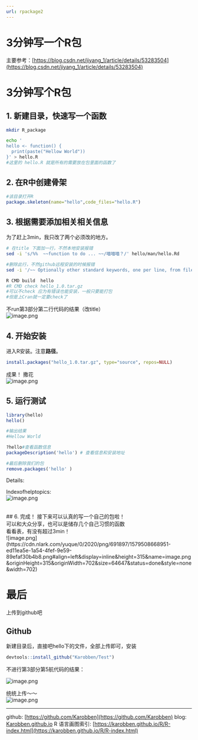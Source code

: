 ```yaml
---
url: rpackage2
---
```


# 3分钟写一个R包

主要参考：[https://blog.csdn.net/jiyang_1/article/details/53283504](https://blog.csdn.net/jiyang_1/article/details/53283504)

<a name="VITLM"></a>
# 3分钟写个R包
<a name="CCkEd"></a>
## 1. 新建目录，快速写一个函数 
```bash
mkdir R_package

echo '
hello <- function() {
  print(paste("Hellow World"))
}' > hello.R
#这里的 hello.R 就是所有的需要放在包里面的函数了
```

<a name="b8zup"></a>
## 2. 在R中创建骨架
```r
#该目录打开R
package.skeleton(name="hello",code_files="hello.R")
```

<a name="G7sG0"></a>
## 3. 根据需要添加相关相关信息
为了赶上3min，我只改了两个必须改的地方。
```bash
# 在title 下面加一行，不然本地安装报错
sed -i 's/%%  ~~function to do ... ~~/喵喵喵？/' hello/man/hello.Rd

#删除此行，不然github远程安装的时候报错
sed -i '/~~ Optionally other standard keywords, one per line, from file KEYWORDS in the R documentation directory ~~/d' hello/man/hello-package.Rd

R CMD build  hello
#R CMD check hello_1.0.tar.gz
#可以不check 应为有错误也能安装，一般只要能打包
#但是上Cran就一定要check了

```

不run第3部分第二行代码的结果（改title）<br />![image.png](https://cdn.nlark.com/yuque/0/2020/png/691897/1579508292590-c1bcba44-8854-464e-b956-977d2ecc319e.png#align=left&display=inline&height=272&name=image.png&originHeight=272&originWidth=640&size=29379&status=done&style=none&width=640)

<a name="gJ2cL"></a>
## 4. 开始安装
进入R安装。注意**路径**。
```r
install.packages("hello_1.0.tar.gz", type="source", repos=NULL)
```

成果！ 撒花<br />![image.png](https://cdn.nlark.com/yuque/0/2020/png/691897/1579508387393-b36b1d48-2e1d-4f60-8e18-d2e5ec472bc9.png#align=left&display=inline&height=221&name=image.png&originHeight=221&originWidth=785&size=47964&status=done&style=none&width=785)

<a name="zPzeB"></a>
## 5. 运行测试
```r
library(hello)                                                                                                                
hello()

#输出结果
#Hellow World

?hello#查看函数信息
packageDescription('hello') # 查看信息和安装地址

#最后删除我们的包
remove.packages('hello' )
```
Details:<br />

Indexofhelptopics:<br />
        ![image.png](https://cdn.nlark.com/yuque/0/2020/png/691897/1579508646550-83b32dcf-bc50-418b-bd5a-b6c0c7a4de41.png)






  <br />
<a name="3Q8gZ"></a>
## 6. 完成！
接下来可以认真的写一个自己的包啦！<br />可以和大众分享，也可以是储存几个自己习惯的函数<br />看看表，有没有超过3min！<br />![image.png](https://cdn.nlark.com/yuque/0/2020/png/691897/1579508668951-ed11ea5e-1a54-4fef-9e59-89efaf30b4b8.png#align=left&display=inline&height=315&name=image.png&originHeight=315&originWidth=702&size=64647&status=done&style=none&width=702)

<a name="I7vyG"></a>
# 最后
上传到github吧

<a name="Wx9L4"></a>
## Github
新建目录后，直接吧hello下的文件，全部上传即可，安装

```r
devtools::install_github("Karobben/Test")
```

不进行第3部分第5航代码的结果：

![image.png](https://cdn.nlark.com/yuque/0/2020/png/691897/1579509682611-a6ec3c03-366b-4836-a132-2f86d1a160d8.png#align=left&display=inline&height=422&name=image.png&originHeight=422&originWidth=740&size=477018&status=done&style=none&width=740)

统统上传～～<br />![image.png](https://cdn.nlark.com/yuque/0/2020/png/691897/1579509317082-5b5d37e1-ed10-48b5-8337-295a0bd8aef9.png#align=left&display=inline&height=504&name=image.png&originHeight=504&originWidth=1112&size=37341&status=done&style=none&width=1112)






---
github: [https://github.com/Karobben](https://github.com/Karobben)
blog: [Karobben.github.io](http://Karobben.github.io)
R 语言画图索引: [https://karobben.github.io/R/R-index.html](https://karobben.github.io/R/R-index.html)
